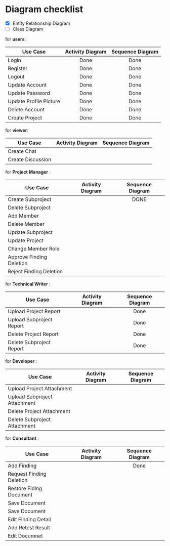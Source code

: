 # Diagram checklist

- [x] Entity Relationship Diagram
- [ ] Class Diagram

for **users**:

| Use Case               | Activity Diagram | Sequence Diagram |
| ---------------------- | :--------------: | :--------------: |
| Login                  |       Done       |       Done       |
| Register               |       Done       |       Done       |
| Logout                 |       Done       |       Done       |
| Update Account         |       Done       |       Done       |
| Update Password        |       Done       |       Done       |
| Update Profile Picture |       Done       |       Done       |
| Delete Account         |       Done       |       Done       |
| Create Project         |       Done       |       Done       |

for **viewer**:

| Use Case          | Activity Diagram | Sequence Diagram |
| ----------------- | :--------------: | :--------------: |
| Create Chat       |                  |                  |
| Create Discussion |                  |                  |

for **Project Manager** :

| Use Case                 | Activity Diagram | Sequence Diagram |
| ------------------------ | :--------------: | :--------------: |
| Create Subproject        |                  |       DONE       |
| Delete Subproject        |                  |                  |
| Add Member               |                  |                  |
| Delete Member            |                  |                  |
| Update Subproject        |                  |                  |
| Update Project           |                  |                  |
| Change Member Role       |                  |                  |
| Approve Finding Deletion |                  |                  |
| Reject Finding Deletion  |                  |                  |

for **Technical Writer** :

| Use Case                 | Activity Diagram | Sequence Diagram |
| ------------------------ | :--------------: | :--------------: |
| Upload Project Report    |                  |       Done       |
| Upload Subproject Report |                  |       Done       |
| Delete Project Report    |                  |       Done       |
| Delete Subproject Report |                  |       Done       |

for **Developer** :

| Use Case                     | Activity Diagram | Sequence Diagram |
| ---------------------------- | :--------------: | :--------------: |
| Upload Project Attachment    |                  |                  |
| Upload Subproject Attachment |                  |                  |
| Delete Project Attachment    |                  |                  |
| Delete Subproject Attachment |                  |                  |

for **Consultant** :

| Use Case                 | Activity Diagram | Sequence Diagram |
| ------------------------ | :--------------: | :--------------: |
| Add Finding              |                  |       Done       |
| Request Finding Deletion |                  |                  |
| Restore Fiding Document  |                  |                  |
| Save Document            |                  |                  |
| Save Document            |                  |                  |
| Edit Finding Detail      |                  |                  |
| Add Retest Result        |                  |                  |
| Edit Documnet            |                  |                  |
